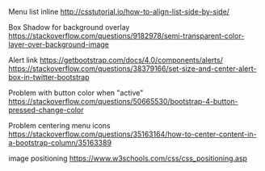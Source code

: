 Menu list inline
http://csstutorial.io/how-to-align-list-side-by-side/

Box Shadow for background overlay
https://stackoverflow.com/questions/9182978/semi-transparent-color-layer-over-background-image

Alert link
https://getbootstrap.com/docs/4.0/components/alerts/
https://stackoverflow.com/questions/38379166/set-size-and-center-alert-box-in-twitter-bootstrap

Problem with button color when "active"
https://stackoverflow.com/questions/50665530/bootstrap-4-button-pressed-change-color

Problem centering menu icons
https://stackoverflow.com/questions/35163164/how-to-center-content-in-a-bootstrap-column/35163389

image positioning
https://www.w3schools.com/css/css_positioning.asp